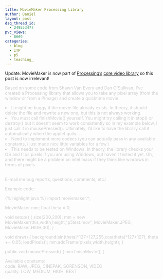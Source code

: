 ```yaml
---
title: MovieMaker Processing Library
author: Daniel
layout: post
dsq_thread_id:
  - 249553477
pvc_views:
  - 8669
categories:
  - blog
  - ITP
  - p5
  - teaching_
---
```

<p>Update:  MovieMaker is now part of <a href="http://processing.org">Processing&#8217;s</a> <a href="http://www.processing.org/reference/libraries/video/index.html">core video library</a> so this post is now irrelevant!</p>
<p><font color = #CCC></p>
<p>Based on some code from Shawn Van Every and Dan O&#8217;Sullivan, I&#8217;ve created a Processing library that allows you to take any pixel array (from the window or from a PImage) and create a quicktime movie.  </p>
<li class="arrow">It might be buggy if the movie file already exists.  In theory, it should delete the file and rewrite a new one, but this is not always working.</li>
<li class="arrow">You must call finishMovie() yourself.   You might try calling it in stop() or destroy() but it doesn&#8217;t seem to work consistently so in my example below, I just call it in mousePressed().  Ultimately, I&#8217;d like to have the library call it automatically when the applet quits. . .</li>
<li class="arrow">Need to implement more codecs (you can actually pass in any available constants, i just made nice little variables for a few.)</li>
<li class="arrow">This needs to be tested on Windows.  In theory, the library checks your OS and flips pixels if you are using Windows, but haven&#8217;t tested it yet. Oh, and there might be a problem on intel macs if they think like windows in terms of pixels.</li>
<p>&nbsp;<br />
E-mail me bug reports, questions, comments, etc.!</p>
<p>Example code:</p>
{% highlight java %}
import moviemaker.*;

MovieMaker mm;
float theta = 0;

void setup() {
  size(200,200);
  mm = new MovieMaker(this,width,height,"p5test.mov", MovieMaker.JPEG, MovieMaker.HIGH,30);
}

void draw() {
  background(sin(theta)*127+127,255,cos(theta)*127+127);
  theta += 0.05;
  loadPixels();
  mm.addFrame(pixels,width,height);
}

public void mousePressed() {
  mm.finishMovie();
}
</pre>
<p>Available constants:<br />
code: RAW, JPEG, CINEPAK, SORENSON, VIDEO<br />
quality: LOW, MEDIUM, HIGH, BEST<br />
</font></p>
